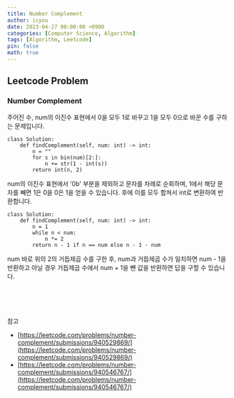 ```yaml
---
title: Number Complement
author: icyou
date: 2023-04-27 00:00:00 +0900
categories: [Computer Science, Algorithm]
tags: [Algorithm, Leetcode]
pin: false
math: true
---
```


## Leetcode Problem

### Number Complement
주어진 수, num의 이진수 표현에서 0을 모두 1로 바꾸고 1을 모두 0으로 바꾼 수를 구하는 문제입니다.

```
class Solution:
    def findComplement(self, num: int) -> int:
        n = ""
        for s in bin(num)[2:]:
            n += str(1 - int(s))
        return int(n, 2)
```
num의 이진수 표현에서 '0b' 부분을 제외하고 문자를 차례로 순회하며, 1에서 해당 문자를 빼면 1은 0을 0은 1을 얻을 수 있습니다. 후에 이를 모두 합쳐서 int로 변환하여 반환합니다.

```
class Solution:
    def findComplement(self, num: int) -> int:
        n = 1
        while n < num:
            n *= 2
        return n - 1 if n == num else n - 1 - num
```
num 바로 위의 2의 거듭제곱 수를 구한 후, num과 거듭제곱 수가 일치하면 num - 1을 반환하고 아닐 경우 거듭제곱 수에서 num + 1을 뺀 값을 반환하면 답을 구할 수 있습니다.



<br/><br/><br/><br/>
참고 
- [https://leetcode.com/problems/number-complement/submissions/940529869/](https://leetcode.com/problems/number-complement/submissions/940529869/)
- [https://leetcode.com/problems/number-complement/submissions/940546767/](https://leetcode.com/problems/number-complement/submissions/940546767/)